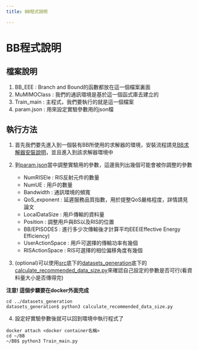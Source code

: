 ```yaml
---
title: BB程式說明

---
```


# BB程式說明

## 檔案說明
1. BB_EEE
    : 	Branch and Bound的函數都放在這一個檔案裏面
2. MuMIMOClass
    :    我們的通訊環境是基於這一個函式庫去建立的
3. Train_main
    :    主程式，我們要執行的就是這一個檔案
4. param.json
    :    用來設定實驗參數用的json檔

## 執行方法

1. 首先我們要先進入到一個裝有BB所使用的求解器的環境，安裝流程請見[BB求解器安裝說明](bonmin_readme.txt)，並且進入到該求解器環境中
2. 到[param.json](./src/BB/param.json)當中調整實驗用的參數，這邊我列出幾個可能會被你調整的參數
    *    NumRISEle
            :   RIS反射元件的數量
    *    NumUE
            :   用戶的數量
    *    Bandwidth
            :   通訊環境的頻寬
    *    QoS_exponent
            :   延遲服務品質指數，用於提整QoS嚴格程度，詳情請見論文
    *    LocalDataSize
            :   用戶傳輸的資料量
    *    Position
            :   調整用戶與BS以及RIS的位置
    *    BB/EPISODES
            :   進行多少次傳輸後才計算平均EEE(Effective Energy Efficiency)
    *    UserActionSpace
            :   用戶可選擇的傳輸功率有幾個
    *    RISActionSpace
            :   RIS可選擇的相位偏移角度有幾個
            
3. (optional)可以使用[src](./src)底下的[datasets_generation](./src/datasets_generation/)底下的[calculate_recommended_data_size.py](./src/datasets_generation/calculate_recommended_data_size.py)來確認自己設定的參數是否可行(看資料量大小是否傳得完)

**注意! 這個步驟要在docker外面完成**

```python!
cd ../datasets_generation
datasets_generation$ python3 calculate_recommended_data_size.py
```

4. 設定好實驗參數後就可以回到環境中執行程式了

```python!
docker attach <docker container名稱>
cd ~/BB
~/BB$ python3 Train_main.py
```
